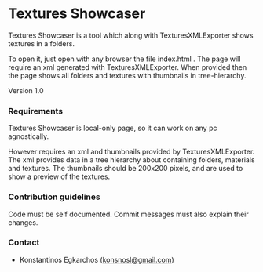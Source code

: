 # Textures Showcaser #

Textures Showcaser is a tool which along with TexturesXMLExporter shows textures in a folders.

To open it, just open with any browser the file index.html . The page will require an xml generated with TexturesXMLExporter. When provided then the page shows all folders and textures with thumbnails in tree-hierarchy.

Version 1.0

### Requirements ###

Textures Showcaser is local-only page, so it can work on any pc agnostically.

However requires an xml and thumbnails provided by TexturesXMLExporter. The xml provides data in a tree hierarchy about containing folders, materials and textures. The thumbnails should be 200x200 pixels, and are used to show a preview of the textures.

### Contribution guidelines ###

Code must be self documented. Commit messages must also explain their changes.

### Contact ###

* Konstantinos Egkarchos (konsnosl@gmail.com)